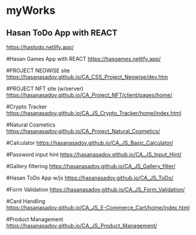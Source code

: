 # myWorks
## Hasan ToDo App with REACT
https://hastodo.netlify.app/

#Hasan Games App with REACT
https://hasgames.netlify.app/

#PROJECT NEOWISE site
https://hasanasadov.github.io/CA_CSS_Project_Neowise/dev.htm

#PROJECT NFT site (w/server)
https://hasanasadov.github.io/CA_Project_NFT/client/pages/home/

#Crypto Tracker
https://hasanasadov.github.io/CA_JS_Crypto_Tracker/home/index.html

#Natural Cosmetics
https://hasanasadov.github.io/CA_Project_Natural_Cosmetics/

#Calculator
https://hasanasadov.github.io/CA_JS_Basic_Calculator/

#Password input hint
https://hasanasadov.github.io/CA_JS_Input_Hint/

#Gallery filtering
https://hasanasadov.github.io/CA_JS_Gallery_filter/

#Hasan ToDo App w/js
https://hasanasadov.github.io/CA_JS_ToDo/

#Form Validation
https://hasanasadov.github.io/CA_JS_Form_Validation/

#Card Handling  
https://hasanasadov.github.io/CA_JS_E-Commerce_Cart/home/index.html

#Product Management
https://hasanasadov.github.io/CA_JS_Product_Management/
